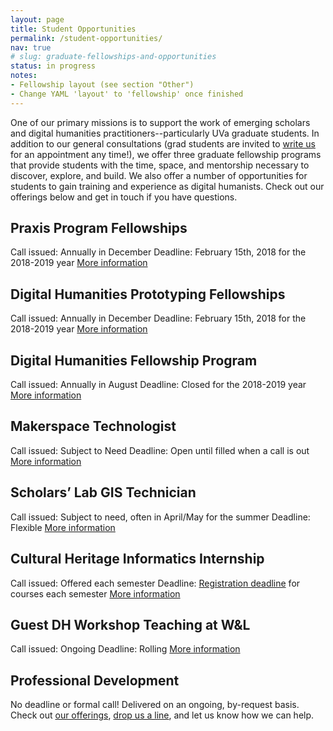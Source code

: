 ```yaml
---
layout: page
title: Student Opportunities
permalink: /student-opportunities/
nav: true
# slug: graduate-fellowships-and-opportunities
status: in progress
notes:
- Fellowship layout (see section "Other")
- Change YAML 'layout' to 'fellowship' once finished
---
```


One of our primary missions is to support the work of emerging scholars and digital humanities practitioners--particularly UVa graduate students. In addition to our general consultations (grad students are invited to [write us](mailto:scholarslab@virginia.edu) for an appointment any time!), we offer three graduate fellowship programs that provide students with the time, space, and mentorship necessary to discover, explore, and build. We also offer a number of opportunities for students to gain training and experience as digital humanists. Check out our offerings below and get in touch if you have questions.



## Praxis Program Fellowships
Call issued: Annually in December
Deadline: February 15th, 2018 for the 2018-2019 year
[More information](http://scholarslab.org/praxis-program-fellowships/)

## Digital Humanities Prototyping Fellowships
Call issued: Annually in December
Deadline: February 15th, 2018 for the 2018-2019 year
[More information](http://scholarslab.org/digital-humanities-prototyping-fellowships/)

## Digital Humanities Fellowship Program
Call issued: Annually in August
Deadline: Closed for the 2018-2019 year
[More information](http://scholarslab.org/digital-humanities-fellows/)

## Makerspace Technologist
Call issued: Subject to Need
Deadline: Open until filled when a call is out
[More information](http://scholarslab.org/makerspace-technologists/)

## Scholars’ Lab GIS Technician
Call issued: Subject to need, often in April/May for the summer
Deadline: Flexible
[More information](http://scholarslab.org/scholars-lab-gis-technician/)

## Cultural Heritage Informatics Internship
Call issued: Offered each semester
Deadline: [Registration deadline](http://www.virginia.edu/registrar/calendar.html) for courses each semester
[More information](http://scholarslab.org/cultural-heritage-informatics-internship/)

## Guest DH Workshop Teaching at W&L
Call issued: Ongoing
Deadline: Rolling
[More information](http://scholarslab.org/visiting-workshops-at-washington-and-lee-university/)

## Professional Development
No deadline or formal call! Delivered on an ongoing, by-request basis.
Check out [our offerings](http://scholarslab.org/professional-development/), [drop us a line](mailto:scholarslab@virginia.edu), and let us know how we can help.
